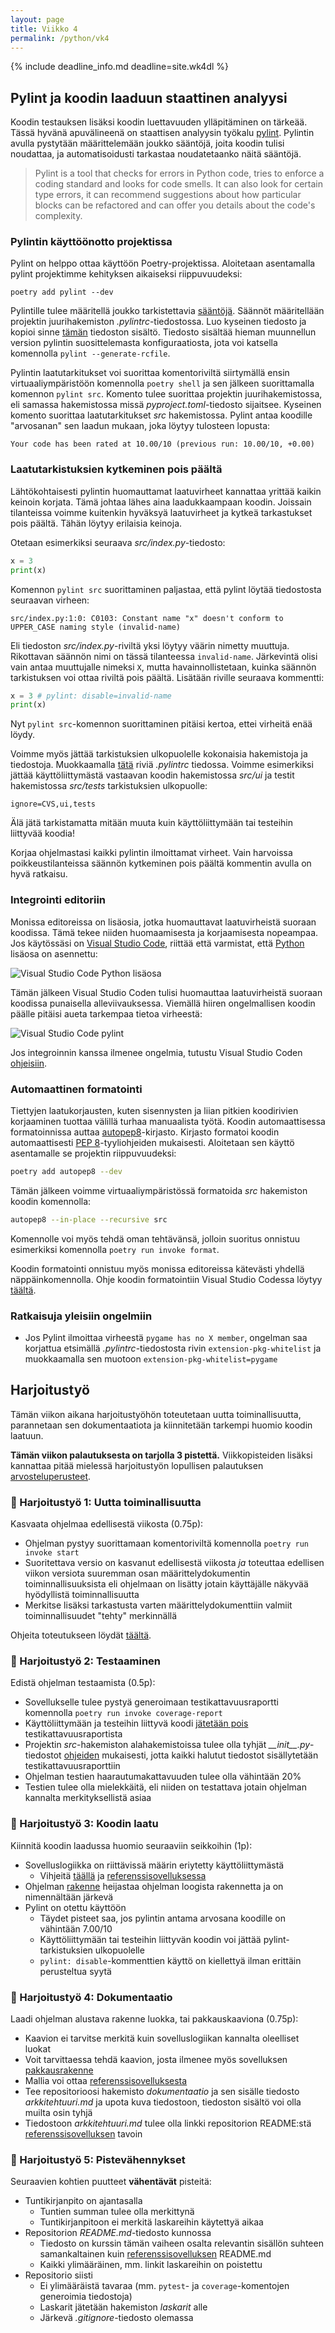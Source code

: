```yaml
---
layout: page
title: Viikko 4
permalink: /python/vk4
---
```


{% include deadline_info.md deadline=site.wk4dl %}

## Pylint ja koodin laaduun staattinen analyysi

Koodin testauksen lisäksi koodin luettavuuden ylläpitäminen on tärkeää. Tässä hyvänä apuvälineenä on staattisen analyysin työkalu [pylint](https://www.pylint.org/). Pylintin avulla pystytään määrittelemään joukko sääntöjä, joita koodin tulisi noudattaa, ja automatisoidusti tarkastaa noudatetaanko näitä sääntöjä.

> Pylint is a tool that checks for errors in Python code, tries to enforce a coding standard and looks for code smells. It can also look for certain type errors, it can recommend suggestions about how particular blocks can be refactored and can offer you details about the code's complexity.

### Pylintin käyttöönotto projektissa

Pylint on helppo ottaa käyttöön Poetry-projektissa. Aloitetaan asentamalla pylint projektimme kehityksen aikaiseksi riippuvuudeksi:

```
poetry add pylint --dev
```

Pylintille tulee määritellä joukko tarkistettavia [sääntöjä](http://pylint.pycqa.org/en/2.6/technical_reference/features.html). Säännöt määritellään projektin juurihakemiston _.pylintrc_-tiedostossa. Luo kyseinen tiedosto ja kopioi sinne [tämän]({{site.repo_url}}/tree/master/materiaali/python/.pylintrc) tiedoston sisältö. Tiedosto sisältää hieman muunnellun version pylintin suosittelemasta konfiguraatiosta, jota voi katsella komennolla `pylint --generate-rcfile`.

Pylintin laatutarkitukset voi suorittaa komentoriviltä siirtymällä ensin virtuaaliympäristöön komennolla `poetry shell` ja sen jälkeen suorittamalla komennon `pylint src`. Komento tulee suorittaa projektin juurihakemistossa, eli samassa hakemistossa missä _pyproject.toml_-tiedosto sijaitsee. Kyseinen komento suorittaa laatutarkitukset _src_ hakemistossa. Pylint antaa koodille "arvosanan" sen laadun mukaan, joka löytyy tulosteen lopusta:

```
Your code has been rated at 10.00/10 (previous run: 10.00/10, +0.00)
```

### Laatutarkistuksien kytkeminen pois päältä

Lähtökohtaisesti pylintin huomauttamat laatuvirheet kannattaa yrittää kaikin keinoin korjata. Tämä johtaa lähes aina laadukkaampaan koodin. Joissain tilanteissa voimme kuitenkin hyväksyä laatuvirheet ja kytkeä tarkastukset pois päältä. Tähän löytyy erilaisia keinoja.

Otetaan esimerkiksi seuraava _src/index.py_-tiedosto:

```python
x = 3
print(x)
```

Komennon `pylint src` suorittaminen paljastaa, että pylint löytää tiedostosta seuraavan virheen:

```
src/index.py:1:0: C0103: Constant name "x" doesn't conform to UPPER_CASE naming style (invalid-name)
```

Eli tiedoston _src/index.py_-riviltä yksi löytyy väärin nimetty muuttuja. Rikottavan säännön nimi on tässä tilanteessa `invalid-name`. Järkevintä olisi vain antaa muuttujalle nimeksi `X`, mutta havainnollistetaan, kuinka säännön tarkistuksen voi ottaa riviltä pois päältä. Lisätään riville seuraava kommentti:

```python
x = 3 # pylint: disable=invalid-name
print(x)
```

Nyt `pylint src`-komennon suorittaminen pitäisi kertoa, ettei virheitä enää löydy.

Voimme myös jättää tarkistuksien ulkopuolelle kokonaisia hakemistoja ja tiedostoja. Muokkaamalla [tätä]({{site.repo_url}}/tree/master/materiaali/python/.pylintrc#L13) riviä _.pylintrc_ tiedossa. Voimme esimerkiksi jättää käyttöliittymästä vastaavan koodin hakemistossa _src/ui_ ja testit hakemistossa _src/tests_ tarkistuksien ulkopuolle:

```
ignore=CVS,ui,tests
```

Älä jätä tarkistamatta mitään muuta kuin käyttöliittymään tai testeihin liittyvää koodia!

Korjaa ohjelmastasi kaikki pylintin ilmoittamat virheet. Vain harvoissa poikkeustilanteissa säännön kytkeminen pois päältä kommentin avulla on hyvä ratkaisu.

### Integrointi editoriin

Monissa editoreissa on lisäosia, jotka huomauttavat laatuvirheistä suoraan koodissa. Tämä tekee niiden huomaamisesta ja korjaamisesta nopeampaa. Jos käytössäsi on [Visual Studio Code](https://code.visualstudio.com/), riittää että varmistat, että [Python](https://marketplace.visualstudio.com/items?itemName=ms-python.python) lisäosa on asennettu:

![Visual Studio Code Python lisäosa](/assets/images/python/vscode-python-lisaosa.png)

Tämän jälkeen Visual Studio Coden tulisi huomauttaa laatuvirheistä suoraan koodissa punaisella alleviivauksessa. Viemällä hiiren ongelmallisen koodin päälle pitäisi aueta tarkempaa tietoa virheestä:

![Visual Studio Code pylint](/assets/images/python/vscode-pylint.png)

Jos integroinnin kanssa ilmenee ongelmia, tutustu Visual Studio Coden [ohjeisiin](https://code.visualstudio.com/docs/python/linting).

### Automaattinen formatointi

Tiettyjen laatukorjausten, kuten sisennysten ja liian pitkien koodirivien korjaaminen tuottaa välillä turhaa manuaalista työtä. Koodin automaattisessa formatoinnissa auttaa [autopep8](https://pypi.org/project/autopep8/)-kirjasto. Kirjasto formatoi koodin automaattisesti [PEP 8](https://www.python.org/dev/peps/pep-0008/)-tyyliohjeiden mukaisesti. Aloitetaan sen käyttö asentamalle se projektin riippuvuudeksi:

```bash
poetry add autopep8 --dev
```

Tämän jälkeen voimme virtuaaliympäristössä formatoida _src_ hakemiston koodin komennolla:

```bash
autopep8 --in-place --recursive src
```

Komennolle voi myös tehdä oman tehtävänsä, jolloin suoritus onnistuu esimerkiksi komennolla `poetry run invoke format`.

Koodin formatointi onnistuu myös monissa editoreissa kätevästi yhdellä näppäinkomennolla. Ohje koodin formatointiin Visual Studio Codessa löytyy [täältä](https://code.visualstudio.com/docs/editor/codebasics#_formatting).

### Ratkaisuja yleisiin ongelmiin

- Jos Pylint ilmoittaa virheestä `pygame has no X member`, ongelman saa korjattua etsimällä _.pylintrc_-tiedostosta rivin `extension-pkg-whitelist` ja muokkaamalla sen muotoon `extension-pkg-whitelist=pygame`

## Harjoitustyö

Tämän viikon aikana harjoitustyöhön toteutetaan uutta toiminallisuutta, parannetaan sen dokumentaatiota ja kiinnitetään tarkempi huomio koodin laatuun.

**Tämän viikon palautuksesta on tarjolla 3 pistettä.** Viikkopisteiden lisäksi kannattaa pitää mielessä harjoitustyön lopullisen palautuksen [arvosteluperusteet](/python/arvosteluperusteet).

### 🧪 Harjoitustyö 1: Uutta toiminallisuutta

Kasvaata ohjelmaa edellisestä viikosta (0.75p):

- Ohjelman pystyy suorittamaan komentoriviltä komennolla `poetry run invoke start`
- Suoritettava versio on kasvanut edellisestä viikosta _ja_ toteuttaa edellisen viikon versiota suuremman osan määrittelydokumentin toiminnallisuuksista eli ohjelmaan on lisätty jotain käyttäjälle näkyvää hyödyllistä toiminnallisuutta
- Merkitse lisäksi tarkastusta varten määrittelydokumenttiin valmiit toiminnallisuudet "tehty" merkinnällä

Ohjeita toteutukseen löydät [täältä](/python/toteutus).

### 🧪 Harjoitustyö 2: Testaaminen

Edistä ohjelman testaamista (0.5p):

- Sovellukselle tulee pystyä generoimaan testikattavuusraportti komennolla `poetry run invoke coverage-report`
- Käyttöliittymään ja testeihin liittyvä koodi [jätetään pois](/python/coverage#tiedostojen-jättäminen-raportin-ulkopuolelle) testikattavuusraportista
- Projektin _src_-hakemiston alahakemistoissa tulee olla tyhjät <i>\_\_init\_\_.py</i>-tiedostot [ohjeiden](/python/coverage#testikattavuusraportti) mukaisesti, jotta kaikki halutut tiedostot sisällytetään testikattavuusraporttiin
- Ohjelman testien haarautumakattavuuden tulee olla vähintään 20%
- Testien tulee olla mielekkäitä, eli niiden on testattava jotain ohjelman kannalta merkityksellistä asiaa

### 🧪 Harjoitustyö 3: Koodin laatu

Kiinnitä koodin laadussa huomio seuraaviin seikkoihin (1p):

- Sovelluslogiikka on riittävissä määrin eriytetty käyttöliittymästä
  - Vihjeitä [täällä](/python/toteutus) ja [referenssisovelluksessa]({{site.python_reference_app_url}}/blob/master/dokumentaatio/arkkitehtuuri.md)
- Ohjelman [rakenne](/python/koodin-laatuvaatimukset#rakenne) heijastaa ohjelman loogista rakennetta ja on nimennältään järkevä
- Pylint on otettu käyttöön
  - Täydet pisteet saa, jos pylintin antama arvosana koodille on vähintään 7.00/10
  - Käyttöliittymään tai testeihin liittyvän koodin voi jättää pylint-tarkistuksien ulkopuolelle
  - `pylint: disable`-kommenttien käyttö on kiellettyä ilman erittäin perusteltua syytä

### 🧪 Harjoitustyö 4: Dokumentaatio

Laadi ohjelman alustava rakenne luokka, tai pakkauskaaviona (0.75p):

- Kaavion ei tarvitse merkitä kuin sovelluslogiikan kannalta oleelliset luokat
- Voit tarvittaessa tehdä kaavion, josta ilmenee myös sovelluksen [pakkausrakenne](/python/materiaali#pakkauskaavio)
- Mallia voi ottaa [referenssisovelluksesta]({{site.python_reference_app_url}}/blob/master/dokumentaatio/arkkitehtuuri.md#sovelluslogiikka)
- Tee repositorioosi hakemisto _dokumentaatio_ ja sen sisälle tiedosto _arkkitehtuuri.md_ ja upota kuva tiedostoon, tiedoston sisältö voi olla muilta osin tyhjä
- Tiedostoon _arkkitehtuuri.md_ tulee olla linkki repositorion README:stä [referenssisovelluksen]({{site.python_reference_app_url}}) tavoin

### 🧪 Harjoitustyö 5: Pistevähennykset

Seuraavien kohtien puutteet **vähentävät** pisteitä:

- Tuntikirjanpito on ajantasalla
  - Tuntien summan tulee olla merkittynä
  - Tuntikirjanpitoon ei merkitä laskareihin käytettyä aikaa
- Repositorion _README.md_-tiedosto kunnossa
  - Tiedosto on kurssin tämän vaiheen osalta relevantin sisällön suhteen samankaltainen kuin [referenssisovelluksen]({{site.python_reference_app_url}}) README.md
  - Kaikki ylimääräinen, mm. linkit laskareihin on poistettu
- Repositorio siisti
  - Ei ylimääräistä tavaraa (mm. `pytest`- ja `coverage`-komentojen generoimia tiedostoja)
  - Laskarit jätetään hakemiston _laskarit_ alle
  - Järkevä _.gitignore_-tiedosto olemassa
